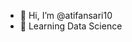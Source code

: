 - 👋 Hi, I’m @atifansari10
- 🌱 Learning Data Science
<!---
atifansari10/atifansari10 is a ✨ special ✨ repository because its `README.md` (this file) appears on your GitHub profile.
You can click the Preview link to take a look at your changes.
--->
